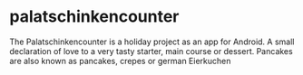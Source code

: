 # palatschinkencounter
The Palatschinkencounter is a holiday project as an app for Android. A small declaration of love to a very tasty starter, main course or dessert. Pancakes are also known as pancakes, crepes or german Eierkuchen
